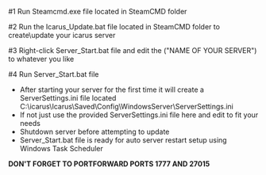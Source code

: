#1 Run Steamcmd.exe file located in SteamCMD folder

#2 Run the Icarus_Update.bat file located in SteamCMD folder to create\update your icarus server

#3 Right-click Server_Start.bat file and edit the ("NAME OF YOUR SERVER") to whatever you like

#4 Run Server_Start.bat file 

* After starting your server for the first time it will create a ServerSettings.ini file located
  C:\icarus\Icarus\Saved\Config\WindowsServer\ServerSettings.ini
* If not just use the provided ServerSettings.ini file here and edit to fit your needs
* Shutdown server before attempting to update
* Server_Start.bat file is ready for auto server restart setup using Windows Task Scheduler

**DON'T FORGET TO PORTFORWARD PORTS 1777 AND 27015**
